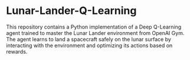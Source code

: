 # Lunar-Lander-Q-Learning
This repository contains a Python implementation of a Deep Q-Learning agent trained to master the Lunar Lander environment from OpenAI Gym. The agent learns to land a spacecraft safely on the lunar surface by interacting with the environment and optimizing its actions based on rewards.
